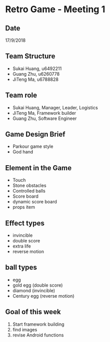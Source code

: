 # Retro Game - Meeting 1
## Date
17/9/2018
## Team Structure

+ Sukai Huang, u6492211
+ Guang Zhu, u6260778
+ JiTeng Ma, u6788828

## Team role 
+ Sukai Huang, Manager, Leader, Logistics 
+ JiTeng Ma, Framework builder
+ Guang Zhu, Software Engineer 

## Game Design Brief

+  Parkour game style 
+ God hand 

## Element in the Game
+ Touch
+ Stone obstacles 
+ Controlled balls 
+ Score board 
+ dynamic score board 
+ props item

## Effect types 
+ invincible
+ double score
+ extra life 
+ reverse motion 

## ball types 
+ egg
+ gold egg (double score)
+ diamond (invincible)
+ Century egg (reverse motion)

## Goal of this week 
1. Start framework building 
2. find images 
3. revise Android functions 